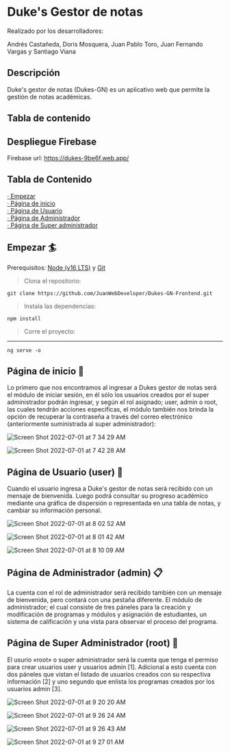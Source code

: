 # Duke's Gestor de notas
Realizado por los desarrolladores: 

Andrés Castañeda, Doris Mosquera, Juan Pablo Toro, Juan Fernando Vargas y Santiago Viana


## Descripción

Duke's gestor de notas (Dukes-GN) es un aplicativo web que permite la gestión  de notas académicas.

## Tabla de contenido

## Despliegue Firebase

Firebase url: https://dukes-9be6f.web.app/




## Tabla de Contenido 
[· Empezar](#Empezar)  
[· Página de inicio](#Inicio)  
[· Página de Usuario](#Página-de-Usuario)  
[· Página de Administrador](#Página-de-Administrador)  
[· Página de Super administrador](#Página-de-Super-Administrador)  

## Empezar 🏄
Prerequisitos: [Node (v16 LTS)](https://nodejs.org/en/download/) y [Git](https://git-scm.com/downloads)

> Clona el repositorio:

```
git clone https://github.com/JuanWebDeveloper/Dukes-GN-Frontend.git
```
> Instala las dependencias:
```
npm install 
```
> Corre el proyecto:
---
```
ng serve -o 
```

## Página de inicio  🔐

Lo primero que nos encontramos al ingresar a Dukes gestor de notas será el módulo de iniciar sesión, 
en él sólo los usuarios creados por el super administrador podrán ingresar, y según el rol asignado; user, admin o root, las cuales tendrán acciones específicas, el módulo también nos brinda la opción de recuperar la contraseña
a través del correo electrónico (anteriormente suministrada al super administrador): 

![Screen Shot 2022-07-01 at 7 34 29 AM](https://user-images.githubusercontent.com/90350943/176895947-f576694e-b7bf-49b9-8ec3-20c35b2f3fe8.png)

![Screen Shot 2022-07-01 at 7 42 28 AM](https://user-images.githubusercontent.com/90350943/176896752-8be13b51-08c3-4d25-9e0c-3d1cbf0f9377.png)

## Página de Usuario (user) 🙋

Cuando el usuario ingresa a Duke's gestor de notas será recibido con un mensaje de bienvenida. Luego podrá consultar su progreso académico mediante una gráfica de dispersión o representada en una tabla de notas,
y cambiar su información personal.

![Screen Shot 2022-07-01 at 8 02 52 AM](https://user-images.githubusercontent.com/90350943/176900333-f0e9438c-43f9-4058-a1d3-92fc7c22968a.png)

![Screen Shot 2022-07-01 at 8 01 42 AM](https://user-images.githubusercontent.com/90350943/176900588-8e4ed26d-b6a4-4d35-b0da-a2e72f10d2d1.png)

![Screen Shot 2022-07-01 at 8 10 09 AM](https://user-images.githubusercontent.com/90350943/176904025-5179e557-fcb6-48c4-a937-d5441dd104ac.png)
 
## Página de Administrador (admin) 📋

La cuenta con el rol de administrador será recibido también con un mensaje de bienvenida, pero contará con una pestaña diferente. El módulo de administrador; el cual consiste de tres páneles para
la creación y modificación de programas y módulos y asignación de estudiantes, un sistema de calificación y una vista para observar el proceso del programa.


## Página de Super Administrador (root) 👤

El usurio «root» o super administrador será la cuenta que tenga el permiso para crear usuarios user y usuarios admin [1]. Adicional a esto cuenta con dos páneles que vistan el listado de usuarios creados con su respectiva
información [2] y uno segundo que enlista los programas creados por los usuarios admin [3].

![Screen Shot 2022-07-01 at 9 20 20 AM](https://user-images.githubusercontent.com/90350943/176912788-9f90abcf-6948-4fa5-824e-8b4785f56c6d.png)

![Screen Shot 2022-07-01 at 9 26 24 AM](https://user-images.githubusercontent.com/90350943/176914099-11a1af3e-7fca-4739-86fb-070cb7a2e17e.png)

![Screen Shot 2022-07-01 at 9 26 43 AM](https://user-images.githubusercontent.com/90350943/176914103-99113dab-3a86-4e23-989e-1489f9964aaa.png)

![Screen Shot 2022-07-01 at 9 27 01 AM](https://user-images.githubusercontent.com/90350943/176914105-74e245b7-da88-4f15-890b-b126b8fe1849.png)





